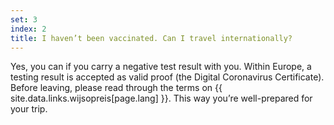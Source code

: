```yaml
---
set: 3
index: 2
title: I haven’t been vaccinated. Can I travel internationally?
---
```

Yes, you can if you carry a negative test result with you. Within Europe, a testing result is accepted as valid proof (the Digital Coronavirus Certificate). Before leaving, please read through the terms on  {{ site.data.links.wijsopreis[page.lang] }}. This way you’re well-prepared for your trip. 
